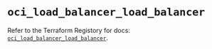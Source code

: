 # `oci_load_balancer_load_balancer`

Refer to the Terraform Registory for docs: [`oci_load_balancer_load_balancer`](https://registry.terraform.io/providers/oracle/oci/6.18.0/docs/resources/load_balancer_load_balancer).
